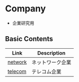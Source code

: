# Company
* 企業研究用


## Basic Contents
| Link | Description |
| --- | --- |
| [network](network.md) | ネットワーク企業 |
| [telecom](telecom.md) | テレコム企業 |

